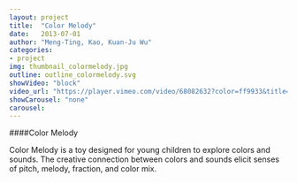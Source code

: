 ```yaml
---
layout: project
title:  "Color Melody"
date:   2013-07-01
author: "Meng-Ting, Kao, Kuan-Ju Wu"
categories:
- project
img: thumbnail_colormelody.jpg
outline: outline_colormelody.svg
showVideo: "block"
video_url: "https://player.vimeo.com/video/68082632?color=ff9933&title=0&byline=0&portrait=0"
showCarousel: "none"
carousel:
---
```

####Color Melody

Color Melody is a toy designed for young children to explore colors and sounds. The creative connection between colors and sounds elicit senses of pitch, melody, fraction, and color mix.
